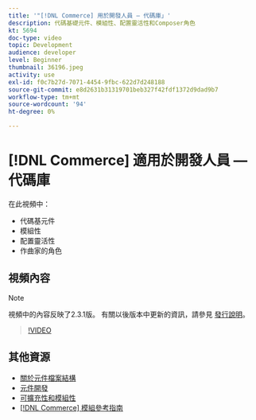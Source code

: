 ```yaml
---
title: '"[!DNL Commerce] 用於開發人員 — 代碼庫」'
description: 代碼基礎元件、模組性、配置靈活性和Composer角色
kt: 5694
doc-type: video
topic: Development
audience: developer
level: Beginner
thumbnail: 36196.jpeg
activity: use
exl-id: f0c7b27d-7071-4454-9fbc-622d7d248188
source-git-commit: e8d2631b31319701beb327f42fdf1372d9dad9b7
workflow-type: tm+mt
source-wordcount: '94'
ht-degree: 0%

---
```


# [!DNL Commerce] 適用於開發人員 — 代碼庫

在此視頻中：

- 代碼基元件
- 模組性
- 配置靈活性
- 作曲家的角色

## 視頻內容

>[!NOTE]
>
>視頻中的內容反映了2.3.1版。 有關以後版本中更新的資訊，請參見 [發行說明](https://experienceleague.adobe.com/docs/commerce-operations/release/notes/overview.html)。

>[!VIDEO](https://video.tv.adobe.com/v/36196?quality=12&learn=on)

## 其他資源

- [關於元件檔案結構](https://developer.adobe.com/commerce/php/development/prepare/component-file-structure/)
- [元件開發](https://developer.adobe.com/commerce/php/development/components/)
- [可擴充性和模組性](https://developer.adobe.com/commerce/php/architecture/modules/)
- [[!DNL Commerce] 模組參考指南](https://developer.adobe.com/commerce/php/module-reference/)

